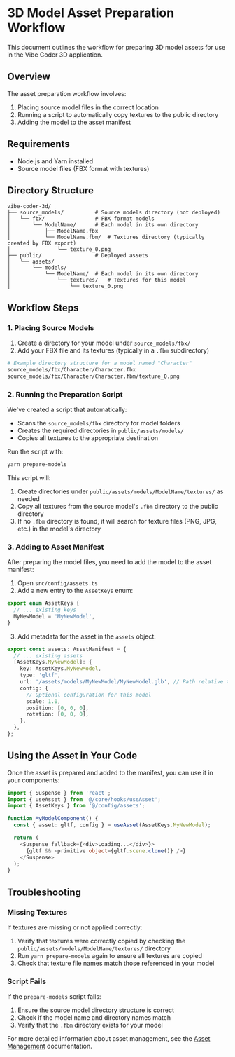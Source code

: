 # 3D Model Asset Preparation Workflow

This document outlines the workflow for preparing 3D model assets for use in the Vibe Coder 3D application.

## Overview

The asset preparation workflow involves:

1. Placing source model files in the correct location
2. Running a script to automatically copy textures to the public directory
3. Adding the model to the asset manifest

## Requirements

- Node.js and Yarn installed
- Source model files (FBX format with textures)

## Directory Structure

```
vibe-coder-3d/
├── source_models/          # Source models directory (not deployed)
│   └── fbx/                # FBX format models
│       └── ModelName/      # Each model in its own directory
│           ├── ModelName.fbx
│           └── ModelName.fbm/  # Textures directory (typically created by FBX export)
│               └── texture_0.png
├── public/                 # Deployed assets
│   └── assets/
│       └── models/
│           └── ModelName/  # Each model in its own directory
│               └── textures/   # Textures for this model
│                   └── texture_0.png
```

## Workflow Steps

### 1. Placing Source Models

1. Create a directory for your model under `source_models/fbx/`
2. Add your FBX file and its textures (typically in a `.fbm` subdirectory)

```bash
# Example directory structure for a model named "Character"
source_models/fbx/Character/Character.fbx
source_models/fbx/Character/Character.fbm/texture_0.png
```

### 2. Running the Preparation Script

We've created a script that automatically:

- Scans the `source_models/fbx` directory for model folders
- Creates the required directories in `public/assets/models/`
- Copies all textures to the appropriate destination

Run the script with:

```bash
yarn prepare-models
```

This script will:

1. Create directories under `public/assets/models/ModelName/textures/` as needed
2. Copy all textures from the source model's `.fbm` directory to the public directory
3. If no `.fbm` directory is found, it will search for texture files (PNG, JPG, etc.) in the model's directory

### 3. Adding to Asset Manifest

After preparing the model files, you need to add the model to the asset manifest:

1. Open `src/config/assets.ts`
2. Add a new entry to the `AssetKeys` enum:

```typescript
export enum AssetKeys {
  // ... existing keys
  MyNewModel = 'MyNewModel',
}
```

3. Add metadata for the asset in the `assets` object:

```typescript
export const assets: AssetManifest = {
  // ... existing assets
  [AssetKeys.MyNewModel]: {
    key: AssetKeys.MyNewModel,
    type: 'gltf',
    url: '/assets/models/MyNewModel/MyNewModel.glb', // Path relative to the public directory
    config: {
      // Optional configuration for this model
      scale: 1.0,
      position: [0, 0, 0],
      rotation: [0, 0, 0],
    },
  },
};
```

## Using the Asset in Your Code

Once the asset is prepared and added to the manifest, you can use it in your components:

```typescript
import { Suspense } from 'react';
import { useAsset } from '@/core/hooks/useAsset';
import { AssetKeys } from '@/config/assets';

function MyModelComponent() {
  const { asset: gltf, config } = useAsset(AssetKeys.MyNewModel);

  return (
    <Suspense fallback={<div>Loading...</div>}>
      {gltf && <primitive object={gltf.scene.clone()} />}
    </Suspense>
  );
}
```

## Troubleshooting

### Missing Textures

If textures are missing or not applied correctly:

1. Verify that textures were correctly copied by checking the `public/assets/models/ModelName/textures/` directory
2. Run `yarn prepare-models` again to ensure all textures are copied
3. Check that texture file names match those referenced in your model

### Script Fails

If the `prepare-models` script fails:

1. Ensure the source model directory structure is correct
2. Check if the model name and directory names match
3. Verify that the `.fbm` directory exists for your model

For more detailed information about asset management, see the [Asset Management](./architecture/assets.md) documentation.
